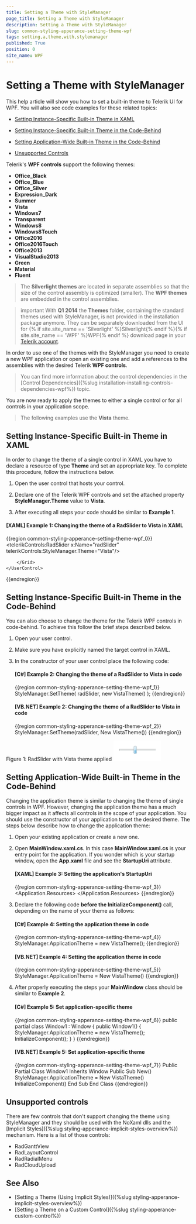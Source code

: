```yaml
---
title: Setting a Theme with StyleManager
page_title: Setting a Theme with StyleManager
description: Setting a Theme with StyleManager
slug: common-styling-apperance-setting-theme-wpf
tags: setting,a,theme,with,stylemanager
published: True
position: 0
site_name: WPF
---
```


# Setting a Theme with StyleManager

This help article will show you how to set a built-in theme to Telerik UI for WPF. You will also see code examples for these related topics:      

* [Setting Instance-Specific Built-in Theme in XAML](#setting-instance-specific-built-in-theme-in-xaml)

* [Setting Instance-Specific Built-in Theme in the Code-Behind](#setting-instance-specific-built-in-theme-in-the-code-behind)

* [Setting Application-Wide Built-in Theme in the Code-Behind](#setting-application-wide-built-in-theme-in-the-code-behind)

* [Unsupported Controls](#unsupported-controls)

Telerik's __WPF controls__ support the following themes:      

* __Office_Black__
* __Office_Blue__
* __Office_Silver__
* __Expression_Dark__
* __Summer__
* __Vista__
* __Windows7__
* __Transparent__
* __Windows8__
* __Windows8Touch__
* __Office2016__
* __Office2016Touch__
* __Office2013__
* __VisualStudio2013__
* __Green__
* __Material__
* __Fluent__

>The __Silverlight themes__ are located in separate assemblies so that the size of the control assembly is optimized (smaller). The __WPF themes__ are embedded in the control assemblies.

>important With **Q1 2014** the **Themes** folder, containing the standard themes used with StyleManager, is not provided in the installation package anymore. They can be separately downloaded from the UI for {% if site.site_name == 'Silverlight' %}Silverlight{% endif %}{% if site.site_name == 'WPF' %}WPF{% endif %} download page in your [Telerik account](http://www.telerik.com/account.aspx).        

In order to use one of the themes with the StyleManager you need to create a new WPF application or open an existing one and add a references to the assemblies with the desired Telerik __WPF controls__.

>You can find more information about the control dependencies in the [Control Dependencies]({%slug installation-installing-controls-dependencies-wpf%}) topic.        

You are now ready to apply the themes to either a single control or for all controls in your application scope.

>The following examples use the __Vista__ theme.        

## Setting Instance-Specific Built-in Theme in XAML

In order to change the theme of a single control in XAML you have to declare a resource of type __Theme__ and set an appropriate key. To complete this procedure, follow the instructions below.        

1. Open the user control that hosts your control. 

2. Declare one of the Telerik WPF controls and set the attached property __StyleManager.Theme__ value to __Vista__.        

3. After executing all steps your code should be similar to __Example 1__.        

#### __[XAML] Example 1: Changing the theme of a RadSlider to Vista in XAML__  
{{region common-styling-apperance-setting-theme-wpf_0}}
	<UserControl x:Class="Test.SampeControl"
	    xmlns="http://schemas.microsoft.com/winfx/2006/xaml/presentation"
	    xmlns:x="http://schemas.microsoft.com/winfx/2006/xaml"
	    xmlns:telerikControls="clr-namespace:Telerik.Windows.Controls;assembly=Telerik.Windows.Controls">
	    <Grid>	
	        <telerikControls:RadSlider x:Name="radSlider"
	            telerikControls:StyleManager.Theme="Vista"/>
	
	    </Grid>
	</UserControl>
{{endregion}}

## Setting Instance-Specific Built-in Theme in the Code-Behind

You can also choose to change the theme for the Telerik WPF controls in code-behind. To achieve this follow the brief steps described below.        

1. Open your user control.        

2. Make sure you have explicitly named the target control in XAML.        

3. In the constructor of your user control place the following code:        

	#### __[C#] Example 2: Changing the theme of a RadSlider to Vista in code__  
	{{region common-styling-apperance-setting-theme-wpf_1}}
		StyleManager.SetTheme( radSlider, new VistaTheme() );
	{{endregion}}

	#### __[VB.NET] Example 2: Changing the theme of a RadSlider to Vista in code__  
	{{region common-styling-apperance-setting-theme-wpf_2}}
		StyleManager.SetTheme(radSlider, New VistaTheme())
	{{endregion}}

Figure 1: RadSlider with Vista theme applied
![Common Styling Theming Setting Built In Theme 020 WPF](images/Common_StylingThemingSettingBuiltInTheme_020_WPF.png)

## Setting Application-Wide Built-in Theme in the Code-Behind

Changing the application theme is similar to changing the theme of single controls in WPF. However, changing the application theme has a much bigger impact as it affects all controls in the scope of your application. You should use the constructor of your application to set the desired theme. The steps below describe how to change the application theme:        

1. Open your existing application or create a new one.        

2. Open __MainWindow.xaml.cs__. In this case __MainWindow.xaml.cs__ is your entry point for the application. If you wonder which is your startup window, open the __App.xaml__ file and see the __StartupUri__ attribute.  

	#### __[XAML] Example 3: Setting the application's StartupUri__  
	{{region common-styling-apperance-setting-theme-wpf_3}}
		<Application x:Class="Test.App"
			xmlns="http://schemas.microsoft.com/winfx/2006/xaml/presentation"
			xmlns:x="http://schemas.microsoft.com/winfx/2006/xaml"
			StartupUri="Window1.xaml">
			<Application.Resources>	
			</Application.Resources>
		</Application>
	{{endregion}}

3. Declare the following code __before the InitializeComponent()__ call, depending on the name of your theme as follows:        

	#### __[C#] Example 4: Setting the application theme in code__  
	{{region common-styling-apperance-setting-theme-wpf_4}}
		StyleManager.ApplicationTheme = new VistaTheme();
	{{endregion}}

	#### __[VB.NET] Example 4: Setting the application theme in code__  
	{{region common-styling-apperance-setting-theme-wpf_5}}
		StyleManager.ApplicationTheme = New VistaTheme()
	{{endregion}}

4. After properly executing the steps your __MainWindow__ class should be similar to __Example 2__.  

	#### __[C#] Example 5: Set application-specific theme__  
	{{region common-styling-apperance-setting-theme-wpf_6}}
		public partial class Window1 : Window
		{
			public Window1()
			{
				StyleManager.ApplicationTheme = new VistaTheme();
				InitializeComponent();
			}
		}
	{{endregion}}

	#### __[VB.NET] Example 5: Set application-specific theme__  
	{{region common-styling-apperance-setting-theme-wpf_7}}
		Public Partial Class Window1
			Inherits Window
			Public Sub New()
				StyleManager.ApplicationTheme = New VistaTheme()
				InitializeComponent()
			End Sub
		End Class
	{{endregion}}

## Unsupported controls

There are few controls that don't support changing the theme using StyleManager and they should be used with the NoXaml dlls and the [Implicit Styles]({%slug styling-apperance-implicit-styles-overview%}) mechanism. Here is a list of those controls:

* RadGanttView
* RadLayoutControl
* RadRadialMenu
* RadCloudUpload
	
## See Also
 * [Setting a Theme (Using Implicit Styles)]({%slug styling-apperance-implicit-styles-overview%})
 * [Setting a Theme on a Custom Control]({%slug styling-apperance-custom-control%})